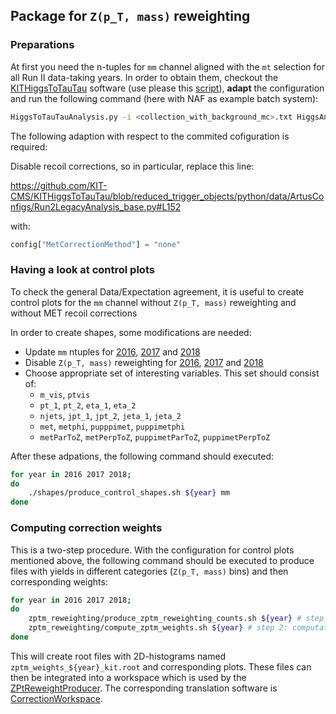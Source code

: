 ## Package for `Z(p_T, mass)` reweighting

### Preparations

At first you need the n-tuples for `mm` channel aligned with the `mt` selection for all Run II data-taking years. In order to obtain them, checkout the [KITHiggsToTauTau](https://github.com/KIT-CMS/KITHiggsToTauTau) software (use please this [script](https://github.com/KIT-CMS/KITHiggsToTauTau/blob/reduced_trigger_objects/scripts/checkout_packages_CMSSW102X.sh)), **adapt** the configuration and run the following command (here with NAF as example batch system):

```bash
HiggsToTauTauAnalysis.py -i <collection_with_background_mc>.txt HiggsAnalysis/KITHiggsToTauTau/data/Samples/Run201?/SingleMuon*.txt -a HiggsAnalysis/KITHiggsToTauTau/python/data/ArtusConfigs/Run2LegacyAnalysis_base.py --no-run -b naf --wall-time 03:00:00 --memory 2000 --files-per-job 15 --se-path srm://cmssrm-kit.gridka.de:8443/srm/managerv2?SFN=/pnfs/gridka.de/cms/disk-only/store/user/<dCacheUserName>/31-07-2019_NoMetRecoil -c mm --pipelines nominal
```
The following adaption with respect to the commited cofiguration is required:

Disable recoil corrections, so in particular, replace this line:

<https://github.com/KIT-CMS/KITHiggsToTauTau/blob/reduced_trigger_objects/python/data/ArtusConfigs/Run2LegacyAnalysis_base.py#L152>

with:

```python
config["MetCorrectionMethod"] = "none"
```

### Having a look at control plots
To check the general Data/Expectation agreement, it is useful to create control plots for the `mm` channel without `Z(p_T, mass)` reweighting and without MET recoil corrections

In order to create shapes, some modifications are needed:

 * Update `mm` ntuples for [2016](https://github.com/KIT-CMS/sm-htt-analysis/blob/master/utils/setup_samples.sh#L8), [2017](https://github.com/KIT-CMS/sm-htt-analysis/blob/master/utils/setup_samples.sh#L28) and [2018](https://github.com/KIT-CMS/sm-htt-analysis/blob/master/utils/setup_samples.sh#L43)
 * Disable `Z(p_T, mass)` reweighting for [2016](https://github.com/KIT-CMS/shape-producer/blob/master/shape_producer/estimation_methods_2016.py#L690), [2017](https://github.com/KIT-CMS/shape-producer/blob/master/shape_producer/estimation_methods_2017.py#L564) and [2018](https://github.com/KIT-CMS/shape-producer/blob/master/shape_producer/estimation_methods_2018.py#L545)
 * Choose appropriate set of interesting variables. This set should consist of:
   * `m_vis`, `ptvis`
   * `pt_1`, `pt_2`, `eta_1`, `eta_2`
   * `njets`, `jpt_1`, `jpt_2`, `jeta_1`, `jeta_2`
   * `met`, `metphi`, `pupppimet`, `puppimetphi`
   * `metParToZ`, `metPerpToZ`, `puppimetParToZ`, `puppimetPerpToZ`

After these adpations, the following command should executed:

```bash
for year in 2016 2017 2018;
do
    ./shapes/produce_control_shapes.sh ${year} mm
done
```

### Computing correction weights

This is a two-step procedure. With the configuration for control plots mentioned above, the following command should be executed to produce files with yields in different categories (`Z(p_T, mass)` bins) and then corresponding weights:

```bash
for year in 2016 2017 2018;
do
    zptm_reweighting/produce_zptm_reweighting_counts.sh ${year} # step 1: yield production
    zptm_reweighting/compute_zptm_weights.sh ${year} # step 2: computation of correction weights
done
```

This will create root files with 2D-histograms named `zptm_weights_${year}_kit.root` and corresponding plots. These files can then be integrated into a workspace which is used by the [ZPtReweightProducer](https://github.com/KIT-CMS/KITHiggsToTauTau/blob/reduced_trigger_objects/python/data/ArtusConfigs/Run2LegacyAnalysis_base.py#L133-L135). The corresponding translation software is [CorrectionWorkspace](https://github.com/KIT-CMS/CorrectionsWorkspace).
